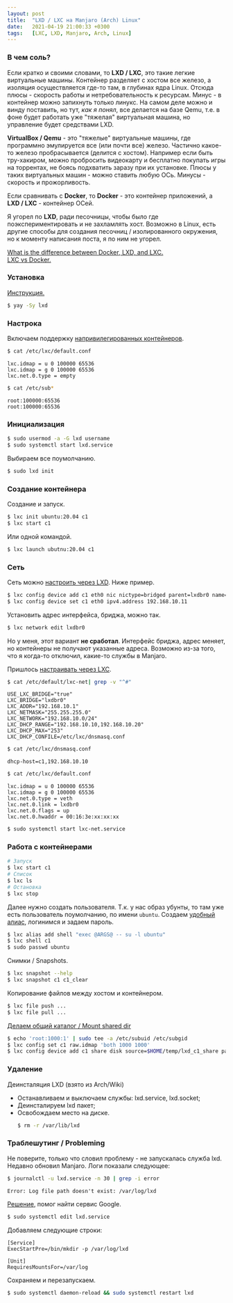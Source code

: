 ```yaml
---
layout: post
title:  "LXD / LXC на Manjaro (Arch) Linux"
date:   2021-04-19 21:00:33 +0300
tags:	[LXC, LXD, Manjaro, Arch, Linux]
---
```

### В чем соль?

Если кратко и своими словами, то **LXD / LXC**, это такие легкие виртуальные машины. 
Контейнер разделяет с хостом все железо, а изоляция осуществляется где-то там, в глубинах ядра Linux. 
Отсюда плюсы - скорость работы и нетребовательность к ресурсам. Минус - в контейнер 
можно запихнуть только линукс. На самом деле можно и винду поставить, но тут, *как я понял*, 
все делается на базе Qemu, т.е. в фоне будет работать уже "тяжелая" виртуальная машина, 
но управление будет средствами LXD. 

**VirtualBox / Qemu** - это "тяжелые" виртуальные машины, где программно эмулируется все (или почти все) железо. 
Частично какое-то железо пробрасывается (делится с хостом). Например если быть тру-хакиром, 
можно пробросить видеокарту и бесплатно покупать игры на торрентах, не боясь подхватить заразу при их установке. 
Плюсы у таких виртуальных машин - можно ставить любую ОСь. Минусы - скорость и прожорливость. 

Если сравнивать с **Docker**, то **Docker** - это контейнер приложений, 
а **LXD / LXC** - контейнер ОСей.

Я угорел по **LXD**, ради песочницы, чтобы было где поэкспериментировать и не захламлять хост. 
Возможно в Linux, есть другие способы для создания песочниц / изолированного
окружения, но к моменту написания поста, я по ним не угорел.

[What is the difference between Docker, LXD, and LXC.](https://unix.stackexchange.com/questions/254956/what-is-the-difference-between-docker-lxd-and-lxc)
<br>
[LXC vs Docker.](https://www.upguard.com/blog/docker-vs-lxc)

### Установка
[Инструкция.](https://wiki.archlinux.org/index.php/LXD)
```sh
$ yay -Sy lxd
```

### Настрока
Включаем поддержку [напривилегированных
контейнеров](https://wiki.archlinux.org/index.php/Linux_Containers#Enable_support_to_run_unprivileged_containers_(optional)).
```sh
$ cat /etc/lxc/default.conf
```
```
lxc.idmap = u 0 100000 65536
lxc.idmap = g 0 100000 65536
lxc.net.0.type = empty
```
```sh
$ cat /etc/sub*
```
```
root:100000:65536
root:100000:65536
```

### Инициализация
```sh
$ sudo usermod -a -G lxd username
$ sudo systemctl start lxd.service
```
Выбираем все поумолчанию.
```sh
$ sudo lxd init
```

### Создание контейнера
Создание и запуск.
```sh
$ lxc init ubuntu:20.04 c1
$ lxc start c1
```
Или одной командой.
```sh
$ lxc launch ubutnu:20.04 c1
```

### Сеть
Сеть можно [настроить через LXD](https://discuss.linuxcontainers.org/tag/networking). Ниже пример.
```sh
$ lxc config device add c1 eth0 nic nictype=bridged parent=lxdbr0 name=eth0
$ lxc config device set c1 eth0 ipv4.address 192.168.10.11 
```
Установить адрес интерфейса, бриджа, можно так.
```sh
$ lxc network edit lxdbr0
```
Но у меня, этот вариант **не сработал**. Интерфейс бриджа, адрес
меняет, но контейнеры не получают указанные адреса. Возможно из-за того, что я когда-то
отключил, какие-то службы в Manjaro. 

Пришлось [настраивать через
LXC](https://wiki.archlinux.org/index.php/Linux_Containers#Host_network_configuration).
```sh
$ cat /etc/default/lxc-net| grep -v "^#"
```
```
USE_LXC_BRIDGE="true"
LXC_BRIDGE="lxdbr0"
LXC_ADDR="192.168.10.1"
LXC_NETMASK="255.255.255.0"
LXC_NETWORK="192.168.10.0/24"
LXC_DHCP_RANGE="192.168.10.10,192.168.10.20"
LXC_DHCP_MAX="253"
LXC_DHCP_CONFILE=/etc/lxc/dnsmasq.conf
```
```sh
$ cat /etc/lxc/dnsmasq.conf
```
`dhcp-host=c1,192.168.10.10`
```sh
$ cat /etc/lxc/default.conf
```
```
lxc.idmap = u 0 100000 65536
lxc.idmap = g 0 100000 65536
lxc.net.0.type = veth
lxc.net.0.link = lxdbr0
lxc.net.0.flags = up
lxc.net.0.hwaddr = 00:16:3e:xx:xx:xx
```
```sh
$ sudo systemctl start lxc-net.service
```
### Работа с контейнерами
```sh
# Запуск
$ lxc start c1
# Список
$ lxc ls
# Остановка
$ lxc stop
```

Далее нужно создать пользователя. Т.к. у нас образ убунты, то там уже есть
пользователь поумолчанию, по имени `ubuntu`.
Создаем [удобный
алиас](https://blog.simos.info/using-command-aliases-in-lxd-to-exec-a-shell/), логинимся и задаем пароль.
```sh
$ lxc alias add shell "exec @ARGS@ -- su -l ubuntu"
$ lxc shell c1
$ sudo passwd ubuntu
```

Снимки / Snapshots.
```sh
$ lxc snapshot --help
$ lxc snapshot c1 c1_clear
```

Копирование файлов между хостом и контейнером.
```sh
$ lxc file push ...
$ lxc file pull ...
```

[Делаем общий каталог / Mount shared dir](https://ubuntu.com/blog/mounting-your-home-directory-in-lxd)
```sh
$ echo 'root:1000:1' | sudo tee -a /etc/subuid /etc/subgid
$ lxc config set c1 raw.idmap 'both 1000 1000'
$ lxc config device add c1 share disk source=$HOME/temp/lxd_c1_share path=/home/ubuntu/share
```

### Удаление
Деинсталяция LXD (взято из Arch/Wiki)
- Останавливаем и выключаем службы: lxd.service, lxd.socket; 
- Деинсталируем lxd пакет;
- Освобождаем место на диске.
    ```sh
    $ rm -r /var/lib/lxd
    ```

### Траблешутинг / Probleming
Не поверите, только что словил проблему - не запускалась служба lxd. 
Недавно обновил Manjaro. 
Логи показали следующее:
```sh
$ journalctl -u lxd.service -n 30 | grep -i error 
```
```
Error: Log file path doesn't exist: /var/log/lxd
```

[Решение](https://github.com/lxc/lxd/issues/4093), помог найти сервис Google.
```sh
$ sudo systemctl edit lxd.service
```
Добавляем следующие строки:
```
[Service]
ExecStartPre=/bin/mkdir -p /var/log/lxd

[Unit]
RequiresMountsFor=/var/log
```
Сохраняем и перезапускаем.
```sh
$ sudo systemctl daemon-reload && sudo systemctl restart lxd
```
